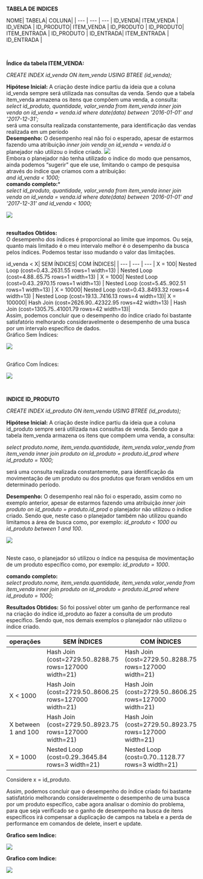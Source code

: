 **TABELA DE INDICES**

NOME| 
 TABELA| 
 COLUNA|
  | --- | --- | --- |
 ID_VENDA| ITEM_VENDA | ID_VENDA |
 ID_PRODUTO| ITEM_VENDA | ID_PRODUTO |
 ID_PRODUTO| ITEM_ENTRADA | ID_PRODUTO |
 ID_ENTRADA| ITEM_ENTRADA | ID_ENTRADA |

<br>
 
 **Índice da tabela ITEM_VENDA:**<br>
  
 *CREATE INDEX id_venda ON item_venda USING
 BTREE (id_venda);*<br>
  
 **Hipótese Inicial:** A criação deste índice partiu da ideia que a coluna id_venda sempre será utilizada nas consultas da venda. Sendo que a tabela item_venda armazena os itens que compõem uma venda, a consulta:
 <br>
 *select id_produto, quantidade, valor_venda
 from item_venda
 inner join venda on id_venda = venda.id
 where date(data) between '2016-01-01' and '2017-12-31';*
 <br>
 será uma consulta realizada constantemente, para identificação das vendas realizada em um período
 <br> 
 **Desempenho:** O desempenho real não foi o esperado, apesar de estarmos fazendo uma atribuição *inner join venda on id_venda = venda.id* o planejador não utilizou o índice criado.
 ![](https://github.com/andrebvitoria/Trabalho-Integrado-5-Periodo/blob/master/Banco%20de%20dados/indices/item_venda_com_indice.png)<br> 
 Embora o planejador não tenha utilizado  o índice do modo que pensamos, ainda podemos “sugerir” que ele use, limitando o campo de pesquisa através do índice que criamos com a atribuição:
  <br>
 *and id_venda < 1000;*
 <br>
 **comando completo:***<br>
 *select id_produto, quantidade, valor_venda
 from item_venda
 inner join venda on id_venda = venda.id
 where date(data) between '2016-01-01' and '2017-12-31' and id_venda < 1000;*
 <br>
 
 ![](https://github.com/andrebvitoria/Trabalho-Integrado-5-Periodo/blob/master/Banco%20de%20dados/indices/item_venda_com_indice_usando.png)
 
 <br>**resultados Obtidos:**<br>
 O desempenho dos índices é proporcional ao limite que impomos.
 Ou seja, quanto mais limitado é o meu intervalo melhor é o desempenho da busca pelos índices. Podemos testar isso mudando o valor das limitações.<br>
  
  
  id_venda < X|
 SEM ÍNDICES|
 COM ÍNDICES|
 | --- | --- | --- |
 X = 100| Nested Loop (cost=0.43..2631.55 rows=1 width=13) | Nested Loop (cost=4.88..65.75 rows=1 width=13) |
 X = 1000| Nested Loop (cost=0.43..2970.15 rows=1 width=13) | Nested Loop (cost=5.45..902.51 rows=1 width=13) |
 X = 10000| Nested Loop (cost=0.43..8493.32 rows=4 width=13) | Nested Loop (cost=19.13..7416.13 rows=4 width=13)|
 X = 100000| Hash Join (cost=2626.90..42322.95 rows=42 width=13) | Hash Join (cost=1305.75..41001.79 rows=42 width=13)|
 <br> 
 Assim, podemos concluir que o desempenho do índice criado foi bastante satisfatório melhorando consideravelmente o desempenho de uma busca por um intervalo específico de dados.<br>
 Gráfico Sem Índices:<br>
 
 ![](https://github.com/andrebvitoria/Trabalho-Integrado-5-Periodo/blob/master/Banco%20de%20dados/indices/item_venda_sem_indice_grafico.png)
 
 <br>
 Gráfico Com Índices:<br>
 
 ![](https://github.com/andrebvitoria/Trabalho-Integrado-5-Periodo/blob/master/Banco%20de%20dados/indices/item_venda_com_indice_grafico.png)
 
 <br>
 
**INDICE ID_PRODUTO**
 
*CREATE INDEX id_produto ON item_venda USING
BTREE (id_produto);*
 
**Hipótese Inicial:** A criação deste índice partiu da ideia que a coluna id_produto sempre será utilizada nas consultas de venda. Sendo que a tabela item_venda armazena os itens que compõem uma venda, a consulta:

*select produto.nome, item_venda.quantidade, item_venda.valor_venda
from item_venda
inner join produto on id_produto = produto.id_prod
where id_produto = 1000;*
 
será uma consulta realizada constantemente, para identificação da movimentação de um produto ou dos produtos que foram vendidos em um determinado período.
 
**Desempenho:** O desempenho real não foi o esperado, assim como no exemplo anterior, apesar de estarmos fazendo uma atribuição *inner join produto on id_produto = produto.id_prod* o planejador não utilizou o índice criado. Sendo que, neste caso o planejador também não utilizou quando limitamos a área de busca como, por exemplo: *id_produto <   1000 ou id_produto between 1 and 100*.<br>

![](https://github.com/andrebvitoria/Trabalho-Integrado-5-Periodo/blob/master/Banco%20de%20dados/indices/item_venda_com_indice_id_produto_sem_usar.png)

<br>Neste caso, o planejador só utilizou o índice na pesquisa de movimentação de um produto específico como, por exemplo:
*id_produto =  1000*.  

**comando completo:**<br>
*select produto.nome, item_venda.quantidade, item_venda.valor_venda
from item_venda
inner join produto on id_produto = produto.id_prod
where id_produto = 1000;*
 
 
**Resultados Obtidos:**
Só foi possível obter um ganho de performance real na criação do índice id_produto ao fazer a consulta de um produto específico. Sendo que, nos demais exemplos o planejador não utilizou o índice criado.
 
 
 operações| SEM ÍNDICES| COM ÍNDICES|
 |---|---|---|
 | | Hash Join (cost=2729.50..8288.75 rows=127000 width=21)| Hash Join (cost=2729.50..8288.75 rows=127000 width=21)|
X  < 1000 | Hash Join (cost=2729.50..8606.25 rows=127000 width=21) |Hash Join (cost=2729.50..8606.25 rows=127000 width=21)
X  between 1 and 100 | Hash Join (cost=2729.50..8923.75 rows=127000 width=21) | Hash Join (cost=2729.50..8923.75 rows=127000 width=21)
X = 1000 | Nested Loop (cost=0.29..3645.84 rows=3 width=21) |Nested Loop (cost=0.70..1128.77 rows=3 width=21)

Considere x = id_produto.
 

Assim, podemos concluir que o desempenho do índice criado foi bastante satisfatório melhorando consideravelmente o desempenho de uma busca por um produto específico, cabe agora analisar o domínio do problema, para que seja verificado se o ganho de desempenho na busca de itens específicos irá compensar a duplicação de campos na tabela e a perda de performance em comandos de delete, insert e update.
 
**Grafico sem Indice:**<br>

![](https://github.com/andrebvitoria/Trabalho-Integrado-5-Periodo/blob/master/Banco%20de%20dados/indices/item_venda_sem_indice_id_produto.png)

**Grafico com Indice:**<br>

![](https://github.com/andrebvitoria/Trabalho-Integrado-5-Periodo/blob/master/Banco%20de%20dados/indices/item_venda_com_indice_id_produto.png)


